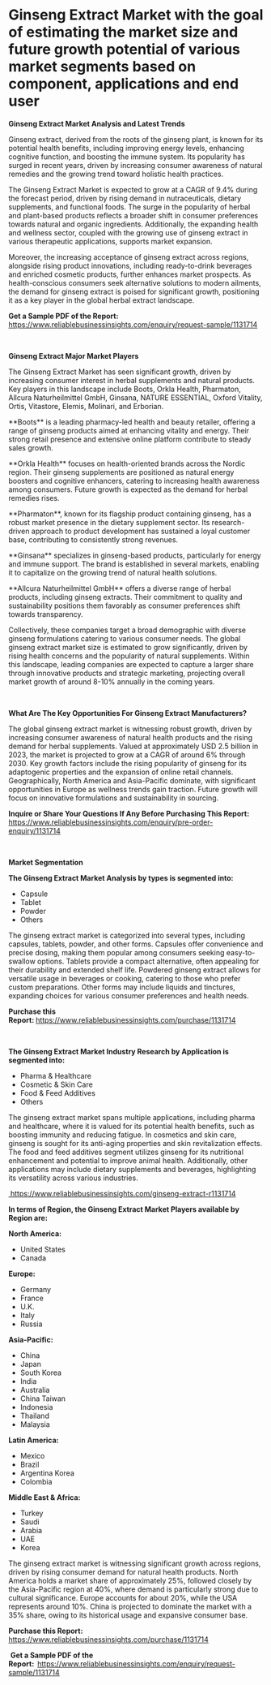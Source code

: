 <p><h1>Ginseng Extract Market with the goal of estimating the market size and future growth potential of various market segments based on component, applications and end user</h1></p><p><strong>Ginseng Extract Market Analysis and Latest Trends</strong></p>
<p><p>Ginseng extract, derived from the roots of the ginseng plant, is known for its potential health benefits, including improving energy levels, enhancing cognitive function, and boosting the immune system. Its popularity has surged in recent years, driven by increasing consumer awareness of natural remedies and the growing trend toward holistic health practices. </p><p>The Ginseng Extract Market is expected to grow at a CAGR of 9.4% during the forecast period, driven by rising demand in nutraceuticals, dietary supplements, and functional foods. The surge in the popularity of herbal and plant-based products reflects a broader shift in consumer preferences towards natural and organic ingredients. Additionally, the expanding health and wellness sector, coupled with the growing use of ginseng extract in various therapeutic applications, supports market expansion. </p><p>Moreover, the increasing acceptance of ginseng extract across regions, alongside rising product innovations, including ready-to-drink beverages and enriched cosmetic products, further enhances market prospects. As health-conscious consumers seek alternative solutions to modern ailments, the demand for ginseng extract is poised for significant growth, positioning it as a key player in the global herbal extract landscape.</p></p>
<p><strong>Get a Sample PDF of the Report:&nbsp;</strong> <a href="https://www.reliablebusinessinsights.com/enquiry/request-sample/1131714?utm_campaign=3208&utm_medium=2&utm_source=Github&utm_content=ia&utm_term=19042025&utm_id=ginseng-extract">https://www.reliablebusinessinsights.com/enquiry/request-sample/1131714</a></p>
<p>&nbsp;</p>
<p><strong>Ginseng Extract Major Market Players</strong></p>
<p><p>The Ginseng Extract Market has seen significant growth, driven by increasing consumer interest in herbal supplements and natural products. Key players in this landscape include Boots, Orkla Health, Pharmaton, Allcura Naturheilmittel GmbH, Ginsana, NATURE ESSENTIAL, Oxford Vitality, Ortis, Vitastore, Elemis, Molinari, and Erborian.</p><p>**Boots** is a leading pharmacy-led health and beauty retailer, offering a range of ginseng products aimed at enhancing vitality and energy. Their strong retail presence and extensive online platform contribute to steady sales growth.</p><p>**Orkla Health** focuses on health-oriented brands across the Nordic region. Their ginseng supplements are positioned as natural energy boosters and cognitive enhancers, catering to increasing health awareness among consumers. Future growth is expected as the demand for herbal remedies rises.</p><p>**Pharmaton**, known for its flagship product containing ginseng, has a robust market presence in the dietary supplement sector. Its research-driven approach to product development has sustained a loyal customer base, contributing to consistently strong revenues.</p><p>**Ginsana** specializes in ginseng-based products, particularly for energy and immune support. The brand is established in several markets, enabling it to capitalize on the growing trend of natural health solutions.</p><p>**Allcura Naturheilmittel GmbH** offers a diverse range of herbal products, including ginseng extracts. Their commitment to quality and sustainability positions them favorably as consumer preferences shift towards transparency.</p><p>Collectively, these companies target a broad demographic with diverse ginseng formulations catering to various consumer needs. The global ginseng extract market size is estimated to grow significantly, driven by rising health concerns and the popularity of natural supplements. Within this landscape, leading companies are expected to capture a larger share through innovative products and strategic marketing, projecting overall market growth of around 8-10% annually in the coming years.</p></p>
<p>&nbsp;</p>
<p><strong>What Are The Key Opportunities For Ginseng Extract Manufacturers?</strong></p>
<p><p>The global ginseng extract market is witnessing robust growth, driven by increasing consumer awareness of natural health products and the rising demand for herbal supplements. Valued at approximately USD 2.5 billion in 2023, the market is projected to grow at a CAGR of around 6% through 2030. Key growth factors include the rising popularity of ginseng for its adaptogenic properties and the expansion of online retail channels. Geographically, North America and Asia-Pacific dominate, with significant opportunities in Europe as wellness trends gain traction. Future growth will focus on innovative formulations and sustainability in sourcing.</p></p>
<p><strong>Inquire or Share Your Questions If Any Before Purchasing This Report:</strong> <a href="https://www.reliablebusinessinsights.com/enquiry/pre-order-enquiry/1131714?utm_campaign=3208&utm_medium=2&utm_source=Github&utm_content=ia&utm_term=19042025&utm_id=ginseng-extract">https://www.reliablebusinessinsights.com/enquiry/pre-order-enquiry/1131714</a></p>
<p>&nbsp;</p>
<p><strong>Market Segmentation</strong></p>
<p><strong>The Ginseng Extract Market Analysis by types is segmented into:</strong></p>
<p><ul><li>Capsule</li><li>Tablet</li><li>Powder</li><li>Others</li></ul></p>
<p><p>The ginseng extract market is categorized into several types, including capsules, tablets, powder, and other forms. Capsules offer convenience and precise dosing, making them popular among consumers seeking easy-to-swallow options. Tablets provide a compact alternative, often appealing for their durability and extended shelf life. Powdered ginseng extract allows for versatile usage in beverages or cooking, catering to those who prefer custom preparations. Other forms may include liquids and tinctures, expanding choices for various consumer preferences and health needs.</p></p>
<p><strong>Purchase this Report:&nbsp;</strong><a href="https://www.reliablebusinessinsights.com/purchase/1131714?utm_campaign=3208&utm_medium=2&utm_source=Github&utm_content=ia&utm_term=19042025&utm_id=ginseng-extract">https://www.reliablebusinessinsights.com/purchase/1131714</a></p>
<p>&nbsp;</p>
<p><strong>The Ginseng Extract Market Industry Research by Application is segmented into:</strong></p>
<p><ul><li>Pharma & Healthcare</li><li>Cosmetic & Skin Care</li><li>Food & Feed Additives</li><li>Others</li></ul></p>
<p><p>The ginseng extract market spans multiple applications, including pharma and healthcare, where it is valued for its potential health benefits, such as boosting immunity and reducing fatigue. In cosmetics and skin care, ginseng is sought for its anti-aging properties and skin revitalization effects. The food and feed additives segment utilizes ginseng for its nutritional enhancement and potential to improve animal health. Additionally, other applications may include dietary supplements and beverages, highlighting its versatility across various industries.</p></p>
<p><a href="https://www.reliablebusinessinsights.com/ginseng-extract-r1131714?utm_campaign=3208&utm_medium=2&utm_source=Github&utm_content=ia&utm_term=19042025&utm_id=ginseng-extract">&nbsp;https://www.reliablebusinessinsights.com/ginseng-extract-r1131714</a></p>
<p><strong>In terms of Region, the Ginseng Extract Market Players available by Region are:</strong></p>
<p>
    <p> <strong> North America: </strong>
        <ul>
            <li>United States</li>
            <li>Canada</li>
        </ul>
        </p> 
    <p> <strong> Europe: </strong>
        <ul>
            <li>Germany</li>
            <li>France</li>
            <li>U.K.</li>
            <li>Italy</li>
            <li>Russia</li>
        </ul>
        </p> 
    <p> <strong> Asia-Pacific: </strong>
        <ul>
            <li>China</li>
            <li>Japan</li>
            <li>South Korea</li>
            <li>India</li>
            <li>Australia</li>
            <li>China Taiwan</li>
            <li>Indonesia</li>
            <li>Thailand</li>
            <li>Malaysia</li>
        </ul>
        </p> 
    <p> <strong> Latin America: </strong>
        <ul>
            <li>Mexico</li>
            <li>Brazil</li>
            <li>Argentina Korea</li>
            <li>Colombia</li>
        </ul>
        </p> 
    <p> <strong> Middle East & Africa: </strong>
        <ul>
            <li>Turkey</li>
            <li>Saudi</li>
            <li>Arabia</li>
            <li>UAE</li>
            <li>Korea</li>
        </ul>
    </p>
    </p>
<p><p>The ginseng extract market is witnessing significant growth across regions, driven by rising consumer demand for natural health products. North America holds a market share of approximately 25%, followed closely by the Asia-Pacific region at 40%, where demand is particularly strong due to cultural significance. Europe accounts for about 20%, while the USA represents around 10%. China is projected to dominate the market with a 35% share, owing to its historical usage and expansive consumer base.</p></p>
<p><strong>Purchase this Report: </strong><a href="https://www.reliablebusinessinsights.com/purchase/1131714?utm_campaign=3208&utm_medium=2&utm_source=Github&utm_content=ia&utm_term=19042025&utm_id=ginseng-extract">https://www.reliablebusinessinsights.com/purchase/1131714</a></p>
<p>&nbsp;<strong>Get a Sample PDF of the Report:&nbsp;&nbsp;</strong><a href="https://www.reliablebusinessinsights.com/enquiry/request-sample/1131714?utm_campaign=3208&utm_medium=2&utm_source=Github&utm_content=ia&utm_term=19042025&utm_id=ginseng-extract">https://www.reliablebusinessinsights.com/enquiry/request-sample/1131714</a></p>
<p><strong></strong></p>
<p><p></p><p></p><p></p></p>